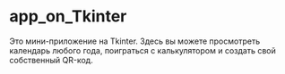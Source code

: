 # app_on_Tkinter
Это мини-приложение на Tkinter. Здесь вы можете просмотреть календарь любого года, поиграться с калькулятором и создать свой собственный QR-код.
